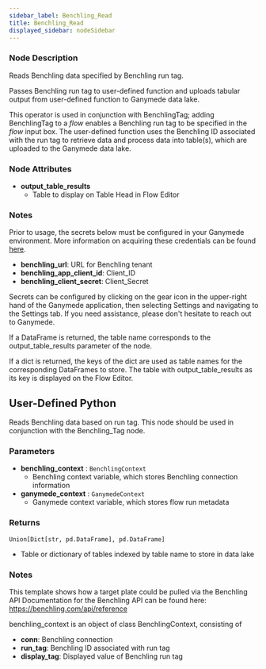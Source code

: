 ```yaml
---
sidebar_label: Benchling_Read
title: Benchling_Read
displayed_sidebar: nodeSidebar
---
```


### Node Description
Reads Benchling data specified by Benchling run tag.

Passes Benchling run tag to user-defined function and uploads tabular output
from user-defined function to Ganymede data lake.

This operator is used in conjunction with BenchlingTag; adding BenchlingTag to
a _flow_ enables a Benchling run tag to be specified in the _flow_ input box.
The user-defined function uses the Benchling ID associated with the run tag
to retrieve data and process data into table(s), which are uploaded to the Ganymede
data lake.


### Node Attributes
- **output_table_results**
  - Table to display on Table Head in Flow Editor


### Notes
Prior to usage, the secrets below must be configured in your Ganymede environment.  More information
on acquiring these credentials can be found [here](https://docs.benchling.com/docs/authentication).
- **benchling_url**: URL for Benchling tenant
- **benchling_app_client_id**: Client_ID
- **benchling_client_secret**: Client_Secret

Secrets can be configured by clicking on the gear icon in the upper-right hand of the Ganymede
application, then selecting Settings and navigating to the Settings tab.  If you need
assistance, please don't hesitate to reach out to Ganymede.

If a DataFrame is returned, the table name corresponds to the output_table_results parameter
of the node.

If a dict is returned, the keys of the dict are used as table names for the corresponding
DataFrames to store. The table with output_table_results as its key is displayed on the Flow Editor.
## User-Defined Python
Reads Benchling data based on run tag.  This node should be used in
conjunction with the Benchling_Tag node.


### Parameters
- **benchling_context** : `BenchlingContext`
    - Benchling context variable, which stores Benchling connection information
- **ganymede_context** : `GanymedeContext`
    - Ganymede context variable, which stores flow run metadata


### Returns
`Union[Dict[str, pd.DataFrame], pd.DataFrame]`
  - Table or dictionary of tables indexed by table name to store in data lake


### Notes
This template shows how a target plate could be pulled via the Benchling API
Documentation for the Benchling API can be found here: https://benchling.com/api/reference

benchling_context is an object of class BenchlingContext, consisting of
- **conn**: Benchling connection
- **run_tag**: Benchling ID associated with run tag
- **display_tag**: Displayed value of Benchling run tag